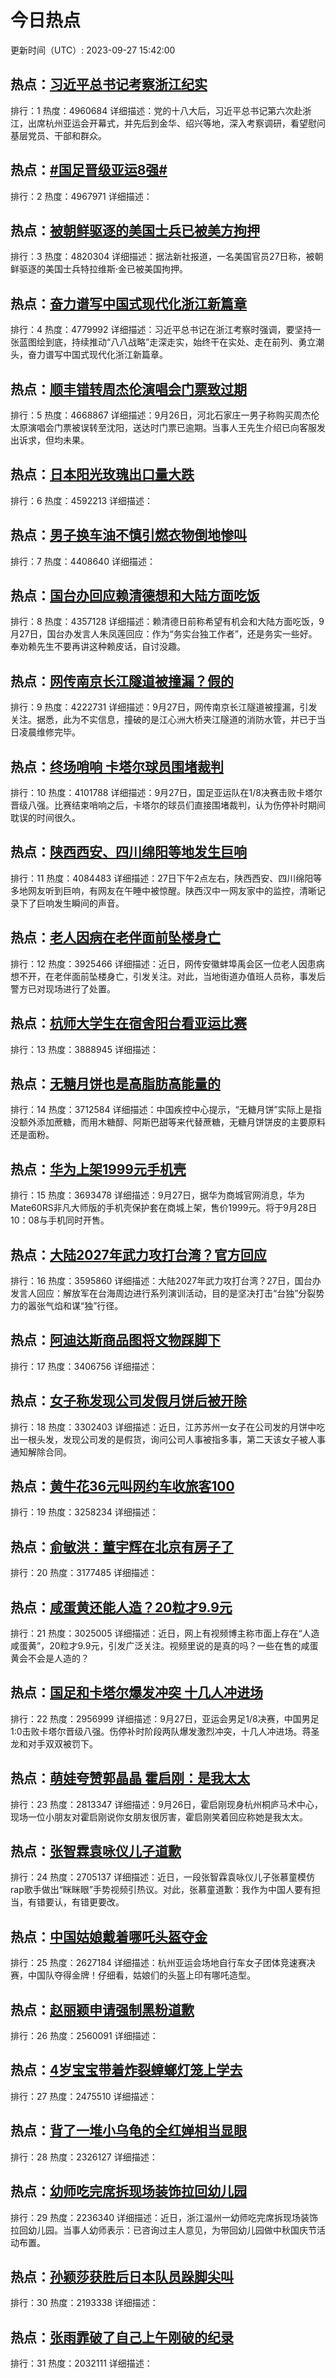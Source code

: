 # 今日热点

更新时间（UTC）: 2023-09-27 15:42:00

## 热点：[习近平总书记考察浙江纪实](https://cn.bing.com/search?q=习近平总书记考察浙江纪实)
排行：1
热度：4960684
详细描述：党的十八大后，习近平总书记第六次赴浙江，出席杭州亚运会开幕式，并先后到金华、绍兴等地，深入考察调研，看望慰问基层党员、干部和群众。

## 热点：[#国足晋级亚运8强#](https://cn.bing.com/search?q=#国足晋级亚运8强#)
排行：2
热度：4967971
详细描述：

## 热点：[被朝鲜驱逐的美国士兵已被美方拘押](https://cn.bing.com/search?q=被朝鲜驱逐的美国士兵已被美方拘押)
排行：3
热度：4820304
详细描述：据法新社报道，一名美国官员27日称，被朝鲜驱逐的美国士兵特拉维斯·金已被美国拘押。

## 热点：[奋力谱写中国式现代化浙江新篇章](https://cn.bing.com/search?q=奋力谱写中国式现代化浙江新篇章)
排行：4
热度：4779992
详细描述：习近平总书记在浙江考察时强调，要坚持一张蓝图绘到底，持续推动“八八战略”走深走实，始终干在实处、走在前列、勇立潮头，奋力谱写中国式现代化浙江新篇章。

## 热点：[顺丰错转周杰伦演唱会门票致过期](https://cn.bing.com/search?q=顺丰错转周杰伦演唱会门票致过期)
排行：5
热度：4668867
详细描述：9月26日，河北石家庄一男子称购买周杰伦太原演唱会门票被误转至沈阳，送达时门票已逾期。当事人王先生介绍已向客服发出诉求，但均未果。

## 热点：[日本阳光玫瑰出口量大跌](https://cn.bing.com/search?q=日本阳光玫瑰出口量大跌)
排行：6
热度：4592213
详细描述：

## 热点：[男子换车油不慎引燃衣物倒地惨叫](https://cn.bing.com/search?q=男子换车油不慎引燃衣物倒地惨叫)
排行：7
热度：4408640
详细描述：

## 热点：[国台办回应赖清德想和大陆方面吃饭](https://cn.bing.com/search?q=国台办回应赖清德想和大陆方面吃饭)
排行：8
热度：4357128
详细描述：赖清德日前称希望有机会和大陆方面吃饭，9月27日，国台办发言人朱凤莲回应：作为“务实台独工作者”，还是务实一些好。奉劝赖先生不要再讲这种赖皮话，自讨没趣。

## 热点：[网传南京长江隧道被撞漏？假的](https://cn.bing.com/search?q=网传南京长江隧道被撞漏？假的)
排行：9
热度：4222731
详细描述：9月27日，网传南京长江隧道被撞漏，引发关注。据悉，此为不实信息，撞破的是江心洲大桥夹江隧道的消防水管，并已于当日凌晨维修完毕。

## 热点：[终场哨响 卡塔尔球员围堵裁判](https://cn.bing.com/search?q=终场哨响卡塔尔球员围堵裁判)
排行：10
热度：4101788
详细描述：9月27日，国足亚运队在1/8决赛击败卡塔尔晋级八强。比赛结束哨响之后，卡塔尔的球员们直接围堵裁判，认为伤停补时期间耽误的时间很久。

## 热点：[陕西西安、四川绵阳等地发生巨响](https://cn.bing.com/search?q=陕西西安、四川绵阳等地发生巨响)
排行：11
热度：4084483
详细描述：27日下午2点左右，陕西西安、四川绵阳等多地网友听到巨响，有网友在午睡中被惊醒。陕西汉中一网友家中的监控，清晰记录下了巨响发生瞬间的声音。

## 热点：[老人因病在老伴面前坠楼身亡](https://cn.bing.com/search?q=老人因病在老伴面前坠楼身亡)
排行：12
热度：3925466
详细描述：近日，网传安徽蚌埠禹会区一位老人因患病想不开，在老伴面前坠楼身亡，引发关注。对此，当地街道办值班人员称，事发后警方已对现场进行了处置。

## 热点：[杭师大学生在宿舍阳台看亚运比赛](https://cn.bing.com/search?q=杭师大学生在宿舍阳台看亚运比赛)
排行：13
热度：3888945
详细描述：

## 热点：[无糖月饼也是高脂肪高能量的](https://cn.bing.com/search?q=无糖月饼也是高脂肪高能量的)
排行：14
热度：3712584
详细描述：中国疾控中心提示，“无糖月饼”实际上是指没额外添加蔗糖，而用木糖醇、阿斯巴甜等来代替蔗糖，无糖月饼饼皮的主要原料还是面粉。

## 热点：[华为上架1999元手机壳](https://cn.bing.com/search?q=华为上架1999元手机壳)
排行：15
热度：3693478
详细描述：9月27日，据华为商城官网消息，华为Mate60RS非凡大师版的手机壳保护套在商城上架，售价1999元。将于9月28日10：08与手机同时开售。

## 热点：[大陆2027年武力攻打台湾？官方回应](https://cn.bing.com/search?q=大陆2027年武力攻打台湾？官方回应)
排行：16
热度：3595860
详细描述：大陆2027年武力攻打台湾？27日，国台办发言人回应：解放军在台海周边进行系列演训活动，目的是坚决打击“台独”分裂势力的嚣张气焰和谋“独”行径。

## 热点：[阿迪达斯商品图将文物踩脚下](https://cn.bing.com/search?q=阿迪达斯商品图将文物踩脚下)
排行：17
热度：3406756
详细描述：

## 热点：[女子称发现公司发假月饼后被开除](https://cn.bing.com/search?q=女子称发现公司发假月饼后被开除)
排行：18
热度：3302403
详细描述：近日，江苏苏州一女子在公司发的月饼中吃出一根头发，发现公司发的是假货，询问公司人事被指多事，第二天该女子被人事通知解除合同。

## 热点：[黄牛花36元叫网约车收旅客100](https://cn.bing.com/search?q=黄牛花36元叫网约车收旅客100)
排行：19
热度：3258234
详细描述：

## 热点：[俞敏洪：董宇辉在北京有房子了](https://cn.bing.com/search?q=俞敏洪：董宇辉在北京有房子了)
排行：20
热度：3177485
详细描述：

## 热点：[咸蛋黄还能人造？20粒才9.9元](https://cn.bing.com/search?q=咸蛋黄还能人造？20粒才9.9元)
排行：21
热度：3025005
详细描述：近日，网上有视频博主称市面上存在“人造咸蛋黄”，20粒才9.9元，引发广泛关注。视频里说的是真的吗？一些在售的咸蛋黄会不会是人造的？

## 热点：[国足和卡塔尔爆发冲突 十几人冲进场](https://cn.bing.com/search?q=国足和卡塔尔爆发冲突十几人冲进场)
排行：22
热度：2956999
详细描述：9月27日，亚运会男足1/8决赛，中国男足1:0击败卡塔尔晋级八强。伤停补时阶段两队爆发激烈冲突，十几人冲进场。蒋圣龙和对手双双被罚下。

## 热点：[萌娃夸赞郭晶晶 霍启刚：是我太太](https://cn.bing.com/search?q=萌娃夸赞郭晶晶霍启刚：是我太太)
排行：23
热度：2813347
详细描述：9月26日，霍启刚现身杭州桐庐马术中心，现场一位小朋友对霍启刚说你女朋友很厉害，霍启刚笑着回应称她是我太太。

## 热点：[张智霖袁咏仪儿子道歉](https://cn.bing.com/search?q=张智霖袁咏仪儿子道歉)
排行：24
热度：2705137
详细描述：近日，一段张智霖袁咏仪儿子张慕童模仿rap歌手做出“眯眯眼”手势视频引热议。对此，张慕童道歉：我作为中国人要有担当，有错要认，有错更要改。

## 热点：[中国姑娘戴着哪吒头盔夺金](https://cn.bing.com/search?q=中国姑娘戴着哪吒头盔夺金)
排行：25
热度：2627184
详细描述：杭州亚运会场地自行车女子团体竞速赛决赛，中国队夺得金牌！仔细看，姑娘们的头盔上印有哪吒造型。

## 热点：[赵丽颖申请强制黑粉道歉](https://cn.bing.com/search?q=赵丽颖申请强制黑粉道歉)
排行：26
热度：2560091
详细描述：

## 热点：[4岁宝宝带着炸裂蟑螂灯笼上学去](https://cn.bing.com/search?q=4岁宝宝带着炸裂蟑螂灯笼上学去)
排行：27
热度：2475510
详细描述：

## 热点：[背了一堆小乌龟的全红婵相当显眼](https://cn.bing.com/search?q=背了一堆小乌龟的全红婵相当显眼)
排行：28
热度：2326127
详细描述：

## 热点：[幼师吃完席拆现场装饰拉回幼儿园](https://cn.bing.com/search?q=幼师吃完席拆现场装饰拉回幼儿园)
排行：29
热度：2236340
详细描述：近日，浙江温州一幼师吃完席拆现场装饰拉回幼儿园。当事人幼师表示：已咨询过主人意见，为带回幼儿园做中秋国庆节活动布置。

## 热点：[孙颖莎获胜后日本队员跺脚尖叫](https://cn.bing.com/search?q=孙颖莎获胜后日本队员跺脚尖叫)
排行：30
热度：2193338
详细描述：

## 热点：[张雨霏破了自己上午刚破的纪录](https://cn.bing.com/search?q=张雨霏破了自己上午刚破的纪录)
排行：31
热度：2032111
详细描述：

